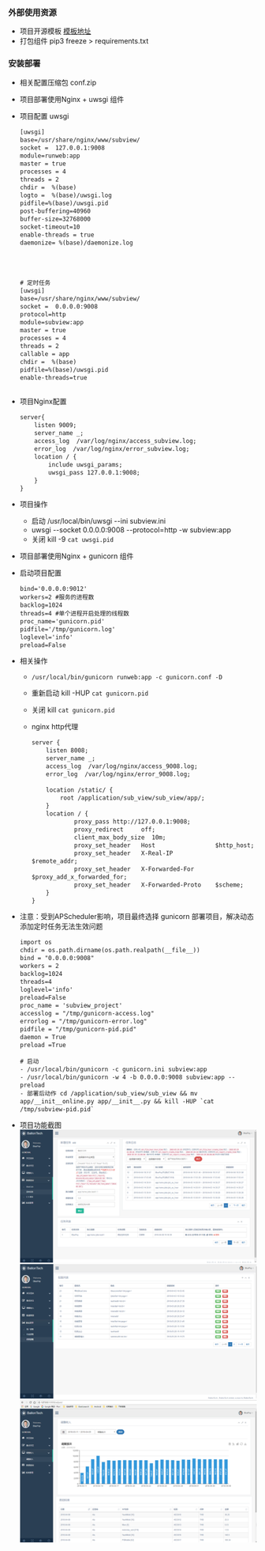 
### 外部使用资源
- 项目开源模板 [模板地址](https://github.com/iogbole/gentelella_on_rails)
- 打包组件 pip3 freeze > requirements.txt

### 安装部署
- 相关配置压缩包 conf.zip
- 项目部署使用Nginx + uwsgi 组件
- 项目配置 uwsgi
    ```
    [uwsgi]
    base=/usr/share/nginx/www/subview/
    socket =  127.0.0.1:9008
    module=runweb:app
    master = true
    processes = 4
    threads = 2
    chdir =  %(base)
    logto =  %(base)/uwsgi.log
    pidfile=%(base)/uwsgi.pid
    post-buffering=40960
    buffer-size=32768000
    socket-timeout=10
    enable-threads = true
    daemonize= %(base)/daemonize.log
    
    
    
    
    # 定时任务
    [uwsgi]
    base=/usr/share/nginx/www/subview/
    socket =  0.0.0.0:9008
    protocol=http
    module=subview:app
    master = true
    processes = 4
    threads = 2
    callable = app
    chdir =  %(base)
    pidfile=%(base)/uwsgi.pid
    enable-threads=true


    ```
- 项目Nginx配置
    ```
    server{
        listen 9009;
        server_name _;
        access_log  /var/log/nginx/access_subview.log;
        error_log  /var/log/nginx/error_subview.log;
        location / {
            include uwsgi_params;
            uwsgi_pass 127.0.0.1:9008;
        }
    }

    ```
- 项目操作
    - 启动 /usr/local/bin/uwsgi --ini subview.ini
    - uwsgi --socket 0.0.0.0:9008 --protocol=http -w subview:app
    - 关闭 kill -9 `cat uwsgi.pid`
 

- 项目部署使用Nginx + gunicorn 组件
- 启动项目配置
    ```
    bind='0.0.0.0:9012' 
    workers=2 #服务的进程数 
    backlog=1024 
    threads=4 #单个进程开启处理的线程数
    proc_name='gunicorn.pid'
    pidfile='/tmp/gunicorn.log'
    loglevel='info'
    preload=False

    ```
- 相关操作
    - `/usr/local/bin/gunicorn runweb:app -c gunicorn.conf -D`
    - 重新启动
        kill -HUP `cat gunicorn.pid`
    - 关闭
        kill `cat gunicorn.pid` 
    - nginx http代理
        
        ```
        server {
            listen 8008;
            server_name _;
            access_log  /var/log/nginx/access_9008.log;
            error_log  /var/log/nginx/error_9008.log;

            location /static/ {
                root /application/sub_view/sub_view/app/;
            }
            location / {
                    proxy_pass http://127.0.0.1:9008;
                    proxy_redirect     off;
                    client_max_body_size  10m;
                    proxy_set_header   Host                 $http_host;
                    proxy_set_header   X-Real-IP            $remote_addr;
                    proxy_set_header   X-Forwarded-For      $proxy_add_x_forwarded_for;
                    proxy_set_header   X-Forwarded-Proto    $scheme;
            }
        }

        ```

- 注意：受到APScheduler影响，项目最终选择 gunicorn 部署项目，解决动态添加定时任务无法生效问题
    ```
    import os
    chdir = os.path.dirname(os.path.realpath(__file__))
    bind = "0.0.0.0:9008"
    workers = 2
    backlog=1024
    threads=4
    loglevel='info'
    preload=False
    proc_name = 'subview_project'
    accesslog = "/tmp/gunicorn-access.log"
    errorlog = "/tmp/gunicorn-error.log"
    pidfile = "/tmp/gunicorn-pid.pid"
    daemon = True
    preload =True
    
    # 启动
    - /usr/local/bin/gunicorn -c gunicorn.ini subview:app
    - /usr/local/bin/gunicorn -w 4 -b 0.0.0.0:9008 subview:app --preload
    - 部署后动作 cd /application/sub_view/sub_view && mv app/__init__online.py app/__init__.py && kill -HUP `cat /tmp/subview-pid.pid`
    ```

- 项目功能截图
![查询数据](data.png)
![权限控制](rbac.png)
![优化数据](sub.png)